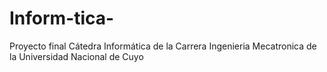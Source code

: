 # Inform-tica-
Proyecto final Cátedra Informática de la Carrera Ingenieria Mecatronica de la Universidad Nacional de Cuyo
